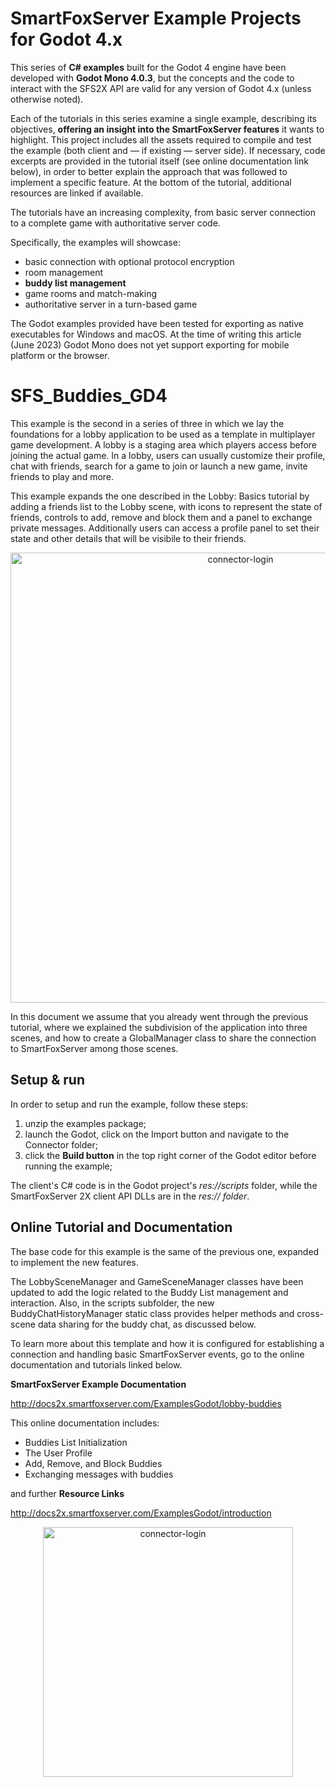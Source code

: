 # SmartFoxServer Example Projects for Godot 4.x

This series of **C# examples** built for the Godot 4 engine have been developed with **Godot Mono 4.0.3**, but the concepts and the code to interact with the SFS2X API are valid for any version of Godot 4.x (unless otherwise noted).

Each of the tutorials in this series examine a single example, describing its objectives, **offering an insight into the SmartFoxServer features** it wants to highlight. This project includes all the assets required to compile and test the example (both client and — if existing — server side). If necessary, code excerpts are provided in the tutorial itself (see online documentation link below), in order to better explain the approach that was followed to implement a specific feature. At the bottom of the tutorial, additional resources are linked if available.

The tutorials have an increasing complexity, from basic server connection to a complete game with authoritative server code.

Specifically, the examples will showcase:

* basic connection with optional protocol encryption
* room management
* **buddy list management**
* game rooms and match-making
* authoritative server in a turn-based game

The Godot examples provided have been tested for exporting as native executables for Windows and macOS. At the time of writing this article (June 2023) Godot Mono does not yet support exporting for mobile platform or the browser.

# SFS_Buddies_GD4
This example is the second in a series of three in which we lay the foundations for a lobby application to be used as a template in multiplayer game development. A lobby is a staging area which players access before joining the actual game. In a lobby, users can usually customize their profile, chat with friends, search for a game to join or launch a new game, invite friends to play and more.

This example expands the one described in the Lobby: Basics tutorial by adding a friends list to the Lobby scene, with icons to represent the state of friends, controls to add, remove and block them and a panel to exchange private messages. Additionally users can access a profile panel to set their state and other details that will be visibile to their friends.


<p align="center"> 
<img width="720" alt="connector-login" src="https://github.com/SmartFoxServer/SFS_Buddies_GD4/assets/30838007/d2619ff5-acb9-4199-b87f-5d5481bfa65f">
 </p>

In this document we assume that you already went through the previous tutorial, where we explained the subdivision of the application into three scenes, and how to create a GlobalManager class to share the connection to SmartFoxServer among those scenes.



## Setup & run
In order to setup and run the example, follow these steps:

1. unzip the examples package;
2. launch the Godot, click on the Import button and navigate to the Connector folder;
3. click the **Build button** in the top right corner of the Godot editor before running the example;

The client's C# code is in the Godot project's *res://scripts* folder, while the SmartFoxServer 2X client API DLLs are in the *res:// folder*.

## Online Tutorial and Documentation
The base code for this example is the same of the previous one, expanded to implement the new features.

The LobbySceneManager and GameSceneManager classes have been updated to add the logic related to the Buddy List management and interaction. Also, in the scripts subfolder, the new BuddyChatHistoryManager static class provides helper methods and cross-scene data sharing for the buddy chat, as discussed below.

To learn more about this template and how it is configured for establishing a connection and handling basic SmartFoxServer events, go to the online documentation and tutorials linked below.

**SmartFoxServer Example Documentation**   

http://docs2x.smartfoxserver.com/ExamplesGodot/lobby-buddies

This online documentation includes:
* Buddies List Initialization
* The User Profile
* Add, Remove, and Block Buddies
* Exchanging messages with buddies
  
 and further **Resource Links**

http://docs2x.smartfoxserver.com/ExamplesGodot/introduction

 <p align="center"> 
<img width="400" alt="connector-login" src="https://github.com/SmartFoxServer/SFS_Connector_GD4/assets/30838007/a8f025fb-5bc0-4ca6-8ce0-8ec808565303">
 </p>

